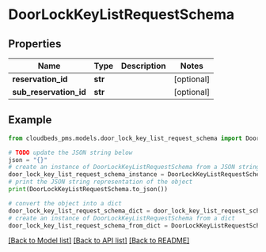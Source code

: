 # DoorLockKeyListRequestSchema


## Properties

Name | Type | Description | Notes
------------ | ------------- | ------------- | -------------
**reservation_id** | **str** |  | [optional] 
**sub_reservation_id** | **str** |  | [optional] 

## Example

```python
from cloudbeds_pms.models.door_lock_key_list_request_schema import DoorLockKeyListRequestSchema

# TODO update the JSON string below
json = "{}"
# create an instance of DoorLockKeyListRequestSchema from a JSON string
door_lock_key_list_request_schema_instance = DoorLockKeyListRequestSchema.from_json(json)
# print the JSON string representation of the object
print(DoorLockKeyListRequestSchema.to_json())

# convert the object into a dict
door_lock_key_list_request_schema_dict = door_lock_key_list_request_schema_instance.to_dict()
# create an instance of DoorLockKeyListRequestSchema from a dict
door_lock_key_list_request_schema_from_dict = DoorLockKeyListRequestSchema.from_dict(door_lock_key_list_request_schema_dict)
```
[[Back to Model list]](../README.md#documentation-for-models) [[Back to API list]](../README.md#documentation-for-api-endpoints) [[Back to README]](../README.md)



